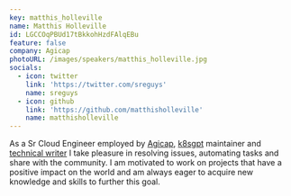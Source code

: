 ```yaml
---
key: matthis_holleville
name: Matthis Holleville
id: LGCCOqPBUd17tBkkohHzdFAlqEBu
feature: false
company: Agicap
photoURL: /images/speakers/matthis_holleville.jpg
socials:
  - icon: twitter
    link: 'https://twitter.com/sreguys'
    name: sreguys
  - icon: github
    link: 'https://github.com/matthisholleville'
    name: matthisholleville
---
```

As a Sr Cloud Engineer employed by [Agicap](https://agicap.com/), [k8sgpt](https://github.com/k8sgpt-ai/k8sgpt) maintainer and [technical writer](https://tpamp.gitlab.io/blog/) I take pleasure in resolving issues, automating tasks and share with the community. I am motivated to work on projects that have a positive impact on the world and am always eager to acquire new knowledge and skills to further this goal.
